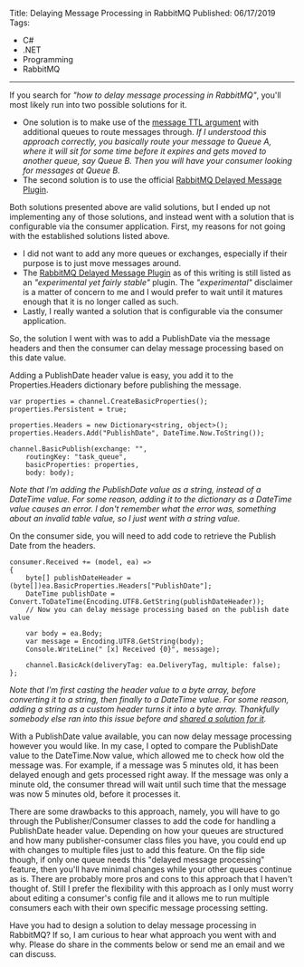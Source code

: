 Title: Delaying Message Processing in RabbitMQ
Published: 06/17/2019
Tags:
   - C#
   - .NET
   - Programming
   - RabbitMQ
---

If you search for *"how to delay message processing in RabbitMQ"*, you'll most likely run into two possible solutions for it.
- One solution is to make use of the [message TTL argument](https://www.rabbitmq.com/ttl.html#per-message-ttl) with additional queues to route messages through. *If I understood this approach correctly, you basically route your message to Queue A, where it will sit for some time before it expires and gets moved to another queue, say Queue B. Then you will have your consumer looking for messages at Queue B.*
- The second solution is to use the official [RabbitMQ Delayed Message Plugin](https://github.com/rabbitmq/rabbitmq-delayed-message-exchange).

Both solutions presented above are valid solutions, but I ended up not implementing any of those solutions, and instead went with a solution that is configurable via the consumer application. First, my reasons for not going with the established solutions listed above.
- I did not want to add any more queues or exchanges, especially if their purpose is to just move messages around.
- The [RabbitMQ Delayed Message Plugin](https://github.com/rabbitmq/rabbitmq-delayed-message-exchange) as of this writing is still listed as an *"experimental yet fairly stable"* plugin. The *"experimental"* disclaimer is a matter of concern to me and I would prefer to wait until it matures enough that it is no longer called as such.
- Lastly, I really wanted a solution that is configurable via the consumer application. 

So, the solution I went with was to add a PublishDate via the message headers and then the consumer can delay message processing based on this date value. 

Adding a PublishDate header value is easy, you add it to the Properties.Headers dictionary before publishing the message.
```
var properties = channel.CreateBasicProperties();
properties.Persistent = true;

properties.Headers = new Dictionary<string, object>();
properties.Headers.Add("PublishDate", DateTime.Now.ToString());

channel.BasicPublish(exchange: "",
    routingKey: "task_queue",
    basicProperties: properties,
    body: body);
```
*Note that I'm adding the PublishDate value as a string, instead of a DateTime value. For some reason, adding it to the dictionary as a DateTime value causes an error. I don't remember what the error was, something about an invalid table value, so I just went with a string value.*

On the consumer side, you will need to add code to retrieve the Publish Date from the headers. 
```
consumer.Received += (model, ea) =>
{
    byte[] publishDateHeader = (byte[])ea.BasicProperties.Headers["PublishDate"];
    DateTime publishDate = Convert.ToDateTime(Encoding.UTF8.GetString(publishDateHeader));
    // Now you can delay message processing based on the publish date value

    var body = ea.Body;
    var message = Encoding.UTF8.GetString(body);
    Console.WriteLine(" [x] Received {0}", message);

    channel.BasicAck(deliveryTag: ea.DeliveryTag, multiple: false);
};
```
*Note that I'm first casting the header value to a byte array, before converting it to a string, then finally to a DateTime value. For some reason, adding a string as a custom header turns it into a byte array. Thankfully somebody else ran into this issue before and [shared a solution for it](http://gigi.nullneuron.net/gigilabs/rabbitmq-string-headers-received-as-byte-arrays/).*

With a PublishDate value available, you can now delay message processing however you would like. In my case, I opted to compare the PublishDate value to the DateTime.Now value, which allowed me to check how old the message was. For example, if a message was 5 minutes old, it has been delayed enough and gets processed right away. If the message was only a minute old, the consumer thread will wait until such time that the message was now 5 minutes old, before it processes it.

There are some drawbacks to this approach, namely, you will have to go through the Publisher/Consumer classes to add the code for handling a PublishDate header value. Depending on how your queues are structured and how many publisher-consumer class files you have, you could end up with changes to multiple files just to add this feature. On the flip side though, if only one queue needs this "delayed message processing" feature, then you'll have minimal changes while your other queues continue as is. There are probably more pros and cons to this approach that I haven't thought of. Still I prefer the flexibility with this approach as I only must worry about editing a consumer's config file and it allows me to run multiple consumers each with their own specific message processing setting.

Have you had to design a solution to delay message processing in RabbitMQ? If so, I am curious to hear what approach you went with and why. Please do share in the comments below or send me an email and we can discuss.